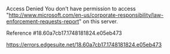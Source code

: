 Access Denied
You don't have permission to access "http://www.microsoft.com/en-us/corporate-responsibility/law-enforcement-requests-report" on this server.

Reference #18.60a7cb17.1748181824.e05eb473

https://errors.edgesuite.net/18.60a7cb17.1748181824.e05eb473